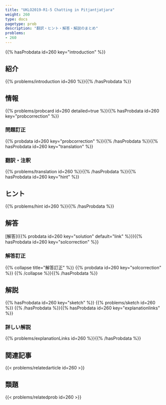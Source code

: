 ```yaml
---
title: "UKLO2019-R1-5 Chatting in Pitjantjatjara"
weight: 260
type: docs
pagetype: prob
description: "翻訳・ヒント・解答・解説のまとめ"
problems: 
- 260
---
```


{{% hasProbdata id=260 key="introduction" %}}

## 紹介

{{% problems/introduction id=260 %}}{{% /hasProbdata %}}

## 情報

{{% problems/probcard id=260 detailed=true %}}{{% hasProbdata id=260 key="probcorrection" %}}

### 問題訂正

{{% probdata id=260 key="probcorrection" %}}{{% /hasProbdata %}}{{% hasProbdata id=260 key="translation" %}}

### 翻訳・注釈

{{% problems/translation id=260 %}}{{% /hasProbdata %}}{{% hasProbdata id=260 key="hint" %}}

## ヒント

{{% problems/hint id=260 %}}{{% /hasProbdata %}}

## 解答

[解答]({{% probdata id=260 key="solution" default="link" %}}){{% hasProbdata id=260 key="solcorrection" %}}

### 解答訂正

{{% collapse title="解答訂正" %}}
{{% probdata id=260 key="solcorrection" %}}
{{% /collapse %}}{{% /hasProbdata %}}

## 解説

{{% hasProbdata id=260 key="sketch" %}}
{{% problems/sketch id=260 %}}
{{% /hasProbdata %}}{{% hasProbdata id=260 key="explanationlinks" %}}

### 詳しい解説

{{% problems/explanationLinks id=260 %}}{{% /hasProbdata %}}

## 関連記事

{{< problems/relatedarticle id=260 >}}

## 類題

{{< problems/relatedprob id=260 >}}
